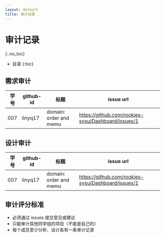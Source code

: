 ```yaml
---
layout: default
title: 审计记录
---
```


# 审计记录
{:.no_toc}

* 目录
{:toc}

## 需求审计

| 学号 | github-id | 标题 | issue url |
|:--:|---|---|---|
| 007 | linyq17 | domain: order and memu |  https://github.com/rookies-sysu/Dashboard/issues/1 |

## 设计审计

| 学号 | github-id | 标题 | issue url |
|:--:|---|---|---|
| 007 | linyq17 | domain: order and memu |  https://github.com/rookies-sysu/Dashboard/issues/1 |

## 审计评分标准

* 必须通过 issues 提交意见或建议
* 只能审计其他同学组的项目（不能是自己的）
* 每个成员至少分析、设计各有一条审计记录


